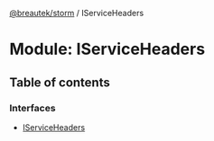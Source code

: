 [@breautek/storm](../README.md) / IServiceHeaders

# Module: IServiceHeaders

## Table of contents

### Interfaces

- [IServiceHeaders](../interfaces/iserviceheaders.iserviceheaders-1.md)
